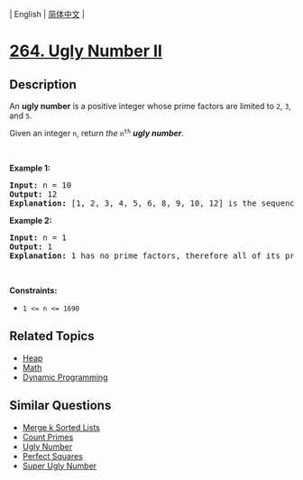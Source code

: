 
| English | [简体中文](README.md) |

# [264. Ugly Number II](https://leetcode-cn.com/problems/ugly-number-ii/)

## Description

<p>An <strong>ugly number</strong> is a positive integer whose prime factors are limited to <code>2</code>, <code>3</code>, and <code>5</code>.</p>

<p>Given an integer <code>n</code>, return <em>the</em> <code>n<sup>th</sup></code> <em><strong>ugly number</strong></em>.</p>

<p>&nbsp;</p>
<p><strong>Example 1:</strong></p>

<pre>
<strong>Input:</strong> n = 10
<strong>Output:</strong> 12
<strong>Explanation:</strong> [1, 2, 3, 4, 5, 6, 8, 9, 10, 12] is the sequence of the first 10 ugly numbers.
</pre>

<p><strong>Example 2:</strong></p>

<pre>
<strong>Input:</strong> n = 1
<strong>Output:</strong> 1
<strong>Explanation:</strong> 1 has no prime factors, therefore all of its prime factors are limited to 2, 3, and 5.
</pre>

<p>&nbsp;</p>
<p><strong>Constraints:</strong></p>

<ul>
	<li><code>1 &lt;= n &lt;= 1690</code></li>
</ul>


## Related Topics

- [Heap](https://leetcode-cn.com/tag/heap)
- [Math](https://leetcode-cn.com/tag/math)
- [Dynamic Programming](https://leetcode-cn.com/tag/dynamic-programming)

## Similar Questions

- [Merge k Sorted Lists](../merge-k-sorted-lists/README_EN.md)
- [Count Primes](../count-primes/README_EN.md)
- [Ugly Number](../ugly-number/README_EN.md)
- [Perfect Squares](../perfect-squares/README_EN.md)
- [Super Ugly Number](../super-ugly-number/README_EN.md)
